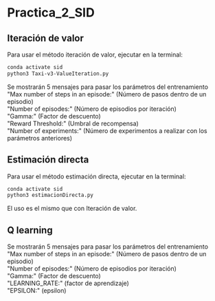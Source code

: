 # Practica_2_SID

## Iteración de valor
Para usar el método iteración de valor, ejecutar en la terminal:

```bash
conda activate sid
python3 Taxi-v3-ValueIteration.py

```
Se mostrarán 5 mensajes para pasar los parámetros del entrenamiento \
"Max number of steps in an episode:" (Número de pasos dentro de un episodio) \
"Number of episodes:" (Número de episodios por iteración) \
"Gamma:" (Factor de descuento) \
"Reward Threshold:" (Umbral de recompensa) \
"Number of experiments:" (Número de experimentos a realizar con los parámetros anteriores)

## Estimación directa
Para usar el método estimación directa, ejecutar en la terminal:

```bash
conda activate sid
python3 estimacionDirecta.py
```

El uso es el mismo que con Iteración de valor.

## Q learning
Se mostrarán 5 mensajes para pasar los parámetros del entrenamiento \
"Max number of steps in an episode:" (Número de pasos dentro de un episodio) \
"Number of episodes:" (Número de episodios por iteración) \
"Gamma:" (Factor de descuento) \
"LEARNING_RATE:" (factor de aprendizaje) \
"EPSILON:" (epsilon)
